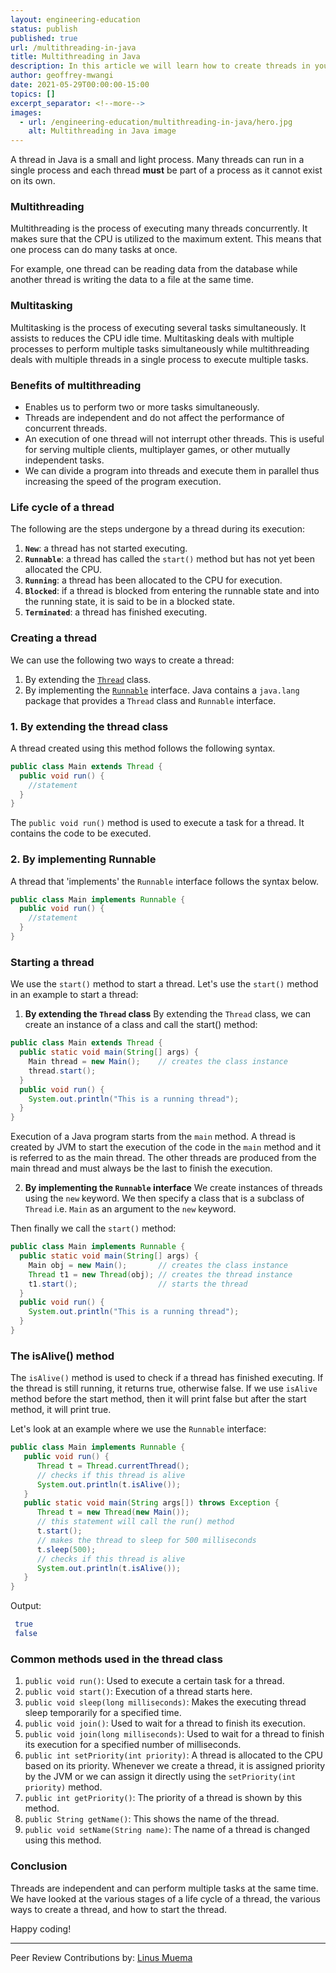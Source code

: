 ```yaml
---
layout: engineering-education
status: publish
published: true
url: /multithreading-in-java
title: Multithreading in Java
description: In this article we will learn how to create threads in your programs. A thread is a lightweight process. Multithreading is the process of executing many threads concurrently. 
author: geoffrey-mwangi
date: 2021-05-29T00:00:00-15:00
topics: []
excerpt_separator: <!--more-->
images:
  - url: /engineering-education/multithreading-in-java/hero.jpg
    alt: Multithreading in Java image
---
```

A thread in Java is a small and light process. Many threads can run in a single process and each thread **must** be part of a process as it cannot exist on its own.
<!--more-->
### Multithreading
Multithreading is the process of executing many threads concurrently. It makes sure that the CPU is utilized to the maximum extent. This means that one process can do many tasks at once.

For example, one thread can be reading data from the database while another thread is writing the data to a file at the same time.

### Multitasking
Multitasking is the process of executing several tasks simultaneously. It assists to reduces the CPU idle time. Multitasking deals with multiple processes to perform multiple tasks simultaneously while multithreading deals with multiple threads in a single process to execute multiple tasks.

### Benefits of multithreading
- Enables us to perform two or more tasks simultaneously.
- Threads are independent and do not affect the performance of concurrent threads.
- An execution of one thread will not interrupt other threads. This is useful for serving multiple clients, multiplayer games, or other mutually independent tasks.
- We can divide a program into threads and execute them in parallel thus increasing the speed of the program execution.

### Life cycle of a thread
The following are the steps undergone by a thread during its execution:
1. **`New`**: a thread has not started executing.
2. **`Runnable`**: a thread has called the `start()` method but has not yet been allocated the CPU.
3. **`Running`**: a thread has been allocated to the CPU for execution.
4. **`Blocked`**: if a thread is blocked from entering the runnable state and into the running state, it is said to be in a blocked state.
5. **`Terminated`**: a thread has finished executing.

### Creating a thread
We can use the following two ways to create a thread:
1. By extending the [`Thread`](https://www.javatpoint.com/creating-thread) class.
2. By implementing the [`Runnable`](https://www.javatpoint.com/creating-thread) interface.
Java contains a `java.lang` package that provides a `Thread` class and `Runnable` interface.

### 1. By extending the thread class
A thread created using this method follows the following syntax.
```java
public class Main extends Thread {
  public void run() {
    //statement
  }
}
```
The `public void run()` method is used to execute a task for a thread. It contains the code to be executed.

### 2. By implementing Runnable
A thread that 'implements' the `Runnable` interface follows the syntax below.

```java
public class Main implements Runnable {
  public void run() {
    //statement
  }
}
```

### Starting a thread
We use the `start()` method to start a thread. Let's use the `start()` method in an example to start a thread:

1. **By extending the `Thread` class**
By extending the `Thread` class, we can create an instance of a class and call the start() method:

```java
public class Main extends Thread {
  public static void main(String[] args) {
    Main thread = new Main();    // creates the class instance
    thread.start();
  }
  public void run() {
    System.out.println("This is a running thread");
  }
}
```

Execution of a Java program starts from the `main` method. A thread is created by JVM to start the execution of the code in the `main` method and it is referred to as the main thread. The other threads are produced from the main thread and must always be the last to finish the execution.

2. **By implementing the `Runnable` interface**
We create instances of threads using the `new` keyword. We then specify a class that is a subclass of `Thread` i.e. `Main` as an argument to the `new` keyword. 

Then finally we call the `start()` method:

```java
public class Main implements Runnable {
  public static void main(String[] args) {
    Main obj = new Main();       // creates the class instance
    Thread t1 = new Thread(obj); // creates the thread instance
    t1.start();                  // starts the thread
  }
  public void run() {
    System.out.println("This is a running thread");
  }
}
```

### The isAlive() method
The `isAlive()` method is used to check if a thread has finished executing. If the thread is still running, it returns true, otherwise false. If we use `isAlive` method before the start method, then it will print false but after the start method, it will print true. 


Let's look at an example where we use the `Runnable` interface:

```java
public class Main implements Runnable {
   public void run() {
      Thread t = Thread.currentThread();
      // checks if this thread is alive
      System.out.println(t.isAlive());
   }
   public static void main(String args[]) throws Exception {
      Thread t = new Thread(new Main());
      // this statement will call the run() method
      t.start();
      // makes the thread to sleep for 500 milliseconds
      t.sleep(500);
      // checks if this thread is alive
      System.out.println(t.isAlive());
   }
}
```

Output:
```bash
 true
 false
```

### Common methods used in the thread class
1. `public void run()`: Used to execute a certain task for a thread.
2. `public void start()`: Execution of a thread starts here.
3. `public void sleep(long milliseconds)`: Makes the executing thread sleep temporarily for a specified time.
4. `public void join()`: Used to wait for a thread to finish its execution.
5. `public void join(long milliseconds)`: Used to wait for a thread to finish its execution for a specified number of milliseconds.
6. `public int setPriority(int priority)`: A thread is allocated to the CPU based on its priority. Whenever we create a thread, it is assigned priority by the JVM or we can assign it directly using the `setPriority(int priority)` method.
7. `public int getPriority()`: The priority of a thread is shown by this method.
8. `public String getName()`: This shows the name of the thread.
9. `public void setName(String name)`: The name of a thread is changed using this method.

### Conclusion
Threads are independent and can perform multiple tasks at the same time. We have looked at the various stages of a life cycle of a thread, the various ways to create a thread, and how to start the thread. 

Happy coding!

---

Peer Review Contributions by: [Linus Muema](/engineering-education/authors/linus-muema/)

